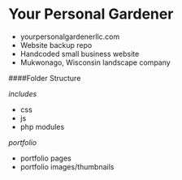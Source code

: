 # Your Personal Gardener
- yourpersonalgardenerllc.com
- Website backup repo
- Handcoded small business website
- Mukwonago, Wisconsin landscape company


####Folder Structure

*includes*
  - css
  - js
  - php modules

*portfolio*
  - portfolio pages
  - portfolio images/thumbnails

